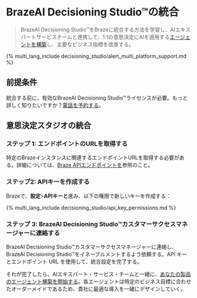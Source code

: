 # BrazeAI Decisioning Studio™の統合

> BrazeAI Decisioning Studio™をBrazeに統合する方法を学習し、AIエキスパートサービスチームと連携して、1:1の意思決定にAIを適用する[エージェントを構築]({{site.baseurl}}/user_guide/brazeai/decisioning_studio/building_agents)し、主要なビジネス指標を改善する。

{% multi_lang_include decisioning_studio/alert_multi_platform_support.md %}

## 前提条件

統合する前に、有効なBrazeAI Decisioning Studio™ライセンスが必要。もっと詳しく知りたいですか？[電話を予約する](https://www.braze.com/get-started/)。

## 意思決定スタジオの統合

### ステップ 1: エンドポイントのURLを取得する

特定のBrazeインスタンスに関連するエンドポイントURLを取得する必要がある。詳細については、[Braze APIエンドポイントを]({{site.baseurl}}/developer_guide/rest_api/basics/#endpoints)参照のこと。

### ステップ2: APIキーを作成する

Brazeで、**設定**>**APIキーと**進み、以下の権限で新しいキーを作成する：

{% multi_lang_include decisioning_studio/api_key_permissions.md %}

### ステップ 3: BrazeAI Decisioning Studio™カスタマーサクセスマネージャーに連絡する

BrazeAI Decisioning Studio™カスタマーサクセスマネージャーに連絡し、BrazeAI Decisioning Studio™をイネーブルメントするよう依頼する。API キーとエンドポイント URL を使用して、統合設定を完了する。

それが完了したら、AIエキスパート・サービス・チームと一緒に、[あなたの製品のエージェント構築を開始する]({{site.baseurl}}/user_guide/brazeai/decisioning_studio/building_agents)。各エージェントは特定のビジネス目標に合わせたオーダーメイドであるため、貴社に最適な導入を一緒にデザインしていく。
